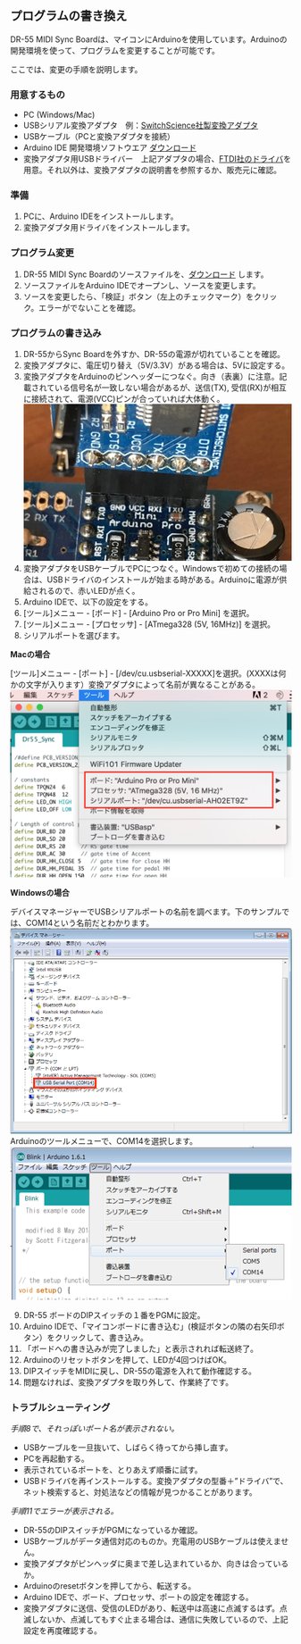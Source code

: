## プログラムの書き換え

DR-55 MIDI Sync Boardは、マイコンにArduinoを使用しています。Arduinoの開発環境を使って、プログラムを変更することが可能です。

ここでは、変更の手順を説明します。

### 用意するもの

+ PC (Windows/Mac)
+ USBシリアル変換アダプタ　例：[SwitchScience社製変換アダプタ](https://www.switch-science.com/catalog/1032/)
+ USBケーブル（PCと変換アダプタを接続）
+ Arduino IDE  開発環境ソフトウエア  [ダウンロード](https://www.arduino.cc/en/Main/Software)
+ 変換アダプタ用USBドライバー　上記アダプタの場合、[FTDI社のドライバ](http://www.ftdichip.com/Drivers/VCP.htm)を用意。それ以外は、変換アダプタの説明書を参照するか、販売元に確認。

### 準備

1. PCに、Arduino IDEをインストールします。
2. 変換アダプタ用ドライバをインストールします。

### プログラム変更

1. DR-55 MIDI Sync Boardのソースファイルを、[ダウンロード](https://raw.githubusercontent.com/dwt98/dr55sync/master/Dr55_Sync.ino)
します。
2. ソースファイルをArduino IDEでオープンし、ソースを変更します。
3. ソースを変更したら、「検証」ボタン（左上のチェックマーク）をクリック。エラーがでないことを確認。

### プログラムの書き込み

1. DR-55からSync Boardを外すか、DR-55の電源が切れていることを確認。
2. 変換アダプタに、電圧切り替え（5V/3.3V）がある場合は、5Vに設定する。
3. 変換アダプタをArduinoのピンヘッダーにつなぐ。向き（表裏）に注意。記載されている信号名が一致しない場合があるが、送信(TX), 受信(RX)が相互に接続されて、電源(VCC)ピンが合っていれば大体動く。
![USBシリアル変換アダプタ](pic/usbadaptor.jpg)
4. 変換アダプタをUSBケーブルでPCにつなぐ。Windowsで初めての接続の場合は、USBドライバのインストールが始まる時がある。Arduinoに電源が供給されるので、赤いLEDが点く。
5. Arduino IDEで、以下の設定をする。
6. [ツール]メニュー - [ボード] - [Arduino Pro or Pro Mini] を選択。
7. [ツール]メニュー - [プロセッサ] - [ATmega328 (5V, 16MHz)] を選択。
8. シリアルポートを選びます。  

**Macの場合**  

[ツール]メニュー - [ポート] - [/dev/cu.usbserial-XXXXX]を選択。(XXXXは何かの文字が入ります）変換アダプタによって名前が異なることがある。
![Mac 設定メニュー](pic/usbserial_mac.png)  

**Windowsの場合**  

デバイスマネージャーでUSBシリアルポートの名前を調べます。下のサンプルでは、COM14という名前だとわかります。
![Mac 設定メニュー](pic/usbserial_pc1.png)
Arduinoのツールメニューで、COM14を選択します。
![Mac 設定メニュー](pic/usbserial_pc2.png)

9. DR-55 ボードのDIPスイッチの１番をPGMに設定。
10. Arduino IDEで、「マイコンボードに書き込む」(検証ボタンの隣の右矢印ボタン）をクリックして、書き込み。
11. 「ボードへの書き込みが完了しました」と表示されれば転送終了。
12. Arduinoのリセットボタンを押して、LEDが4回つけばOK。
13. DIPスイッチをMIDIに戻し、DR-55の電源を入れて動作確認する。
14. 問題なければ、変換アダプタを取り外して、作業終了です。

### トラブルシューティング

*手順8で、それっぽいポート名が表示されない。*
+ USBケーブルを一旦抜いて、しばらく待ってから挿し直す。
+ PCを再起動する。
+ 表示されているポートを、とりあえず順番に試す。
+ USBドライバを再インストールする。変換アダプタの型番＋”ドライバ”で、ネット検索すると、対処法などの情報が見つかることがあります。

*手順11でエラーが表示される。*
+ DR-55のDIPスイッチがPGMになっているか確認。
+ USBケーブルがデータ通信対応のものか。充電用のUSBケーブルは使えません。
+ 変換アダプタがピンヘッダに奥まで差し込まれているか、向きは合っているか。
+ Arduinoのresetボタンを押してから、転送する。
+ Arduino IDEで、ボード、プロセッサ、ポートの設定を確認する。
+ 変換アダプタに送信、受信のLEDがあり、転送中は高速に点滅するはず。点滅しないか、点滅してもすぐ止まる場合は、通信に失敗しているので、上記設定を再度確認する。

